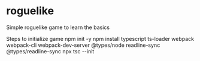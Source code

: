 # roguelike

Simple roguelike game to learn the basics

Steps to initialize game
npm init -y
npm install typescript ts-loader webpack webpack-cli webpack-dev-server @types/node readline-sync @types/readline-sync
npx tsc --init
